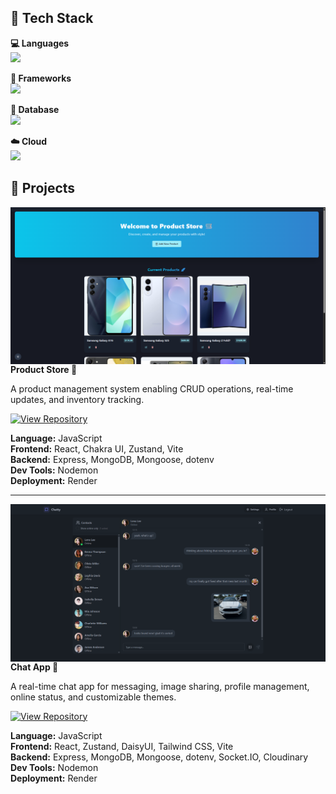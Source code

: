 ## 🧰 Tech Stack

<p align="left">
  <b>💻 Languages</b><br>
  <img src="https://skillicons.dev/icons?i=py,cs,ts,java" />
</p>

<p align="left">
  <b>🔧 Frameworks</b><br>
  <img src="https://skillicons.dev/icons?i=react,dotnet,nestjs,spring" />
</p>

<p align="left">
  <b>🔧 Database</b><br>
  <img src="https://skillicons.dev/icons?i=mongodb,postgres" />
</p>

<p align="left">
  <b>☁️ Cloud</b><br>
  <img src="https://skillicons.dev/icons?i=azure,aws" />
</p>

## 🧰 Projects

<a href="https://github.com/estacioramalho/product-store">
  <img align="left" src="https://github.com/estacioramalho/product-store/raw/main/screenshots/HomePageDark.png" width="520" alt="Product Store Screenshot">
</a>

**Product Store 🛒**  
<p>A product management system enabling CRUD operations, real-time updates, and inventory tracking.</p>

[![View Repository](https://img.shields.io/badge/GitHub-View_Repository-181717?logo=github)](https://github.com/estacioramalho/product-store)

<p>
  <strong>Language:</strong> JavaScript<br/>
  <strong>Frontend:</strong> React, Chakra UI, Zustand, Vite<br/>
  <strong>Backend:</strong> Express, MongoDB, Mongoose, dotenv<br/>
  <strong>Dev Tools:</strong> Nodemon<br/>
  <strong>Deployment:</strong> Render
</p>

---

<a href="https://github.com/estacioramalho/chat-app">
  <img align="left" src="https://github.com/estacioramalho/chat-app/raw/main/screenshots/Chat.png" width="520" alt="Chat App Screenshot">
</a>

**Chat App 💬**  
<p>A real-time chat app for messaging, image sharing, profile management, online status, and customizable themes.</p>

[![View Repository](https://img.shields.io/badge/GitHub-View_Repository-181717?logo=github)](https://github.com/estacioramalho/chat-app)

<p>
  <strong>Language:</strong> JavaScript<br/>
  <strong>Frontend:</strong> React, Zustand, DaisyUI, Tailwind CSS, Vite<br/>
  <strong>Backend:</strong> Express, MongoDB, Mongoose, dotenv, Socket.IO, Cloudinary<br/>
  <strong>Dev Tools:</strong> Nodemon<br/>
  <strong>Deployment:</strong> Render
</p>
